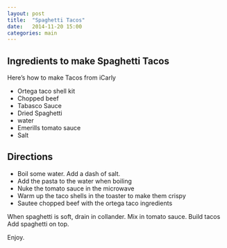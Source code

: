 ```yaml
---
layout: post
title:  "Spaghetti Tacos"
date:   2014-11-20 15:00
categories: main
---
```


## Ingredients to make Spaghetti Tacos

Here’s how to make Tacos from iCarly

- Ortega taco shell kit
- Chopped beef
- Tabasco Sauce
- Dried Spaghetti
- water 
- Emerills tomato sauce
- Salt

## Directions

- Boil some water. Add a dash of salt.
- Add the pasta to the water when boiling
- Nuke the tomato sauce in the microwave
- Warm up the taco shells in the toaster to make them crispy
- Sautee chopped beef with the ortega taco ingredients

When spaghetti is soft, drain in collander. Mix in tomato sauce.
Build tacos
Add spaghetti on top.

Enjoy.
